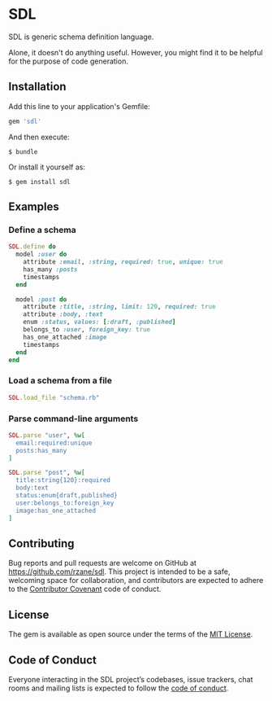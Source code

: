 # SDL

SDL is generic schema definition language.

Alone, it doesn't do anything useful. However, you might find it to be helpful
for the purpose of code generation.

## Installation

Add this line to your application's Gemfile:

```ruby
gem 'sdl'
```

And then execute:

    $ bundle

Or install it yourself as:

    $ gem install sdl

## Examples

### Define a schema

```ruby
SDL.define do
  model :user do
    attribute :email, :string, required: true, unique: true
    has_many :posts
    timestamps
  end

  model :post do
    attribute :title, :string, limit: 120, required: true
    attribute :body, :text
    enum :status, values: [:draft, :published]
    belongs_to :user, foreign_key: true
    has_one_attached :image
    timestamps
  end
end
```

### Load a schema from a file

```ruby
SDL.load_file "schema.rb"
```

### Parse command-line arguments

```ruby
SDL.parse "user", %w[
  email:required:unique
  posts:has_many
]

SDL.parse "post", %w[
  title:string{120}:required
  body:text
  status:enum{draft,published}
  user:belongs_to:foreign_key
  image:has_one_attached
]
```

## Contributing

Bug reports and pull requests are welcome on GitHub at https://github.com/rzane/sdl. This project is intended to be a safe, welcoming space for collaboration, and contributors are expected to adhere to the [Contributor Covenant](http://contributor-covenant.org) code of conduct.

## License

The gem is available as open source under the terms of the [MIT License](https://opensource.org/licenses/MIT).

## Code of Conduct

Everyone interacting in the SDL project’s codebases, issue trackers, chat rooms and mailing lists is expected to follow the [code of conduct](https://github.com/rzane/sdl/blob/master/CODE_OF_CONDUCT.md).
